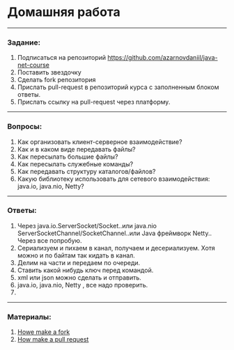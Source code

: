 # Домашняя работа

---

### Задание:

1. Подписаться на репозиторий https://github.com/azarnovdaniil/java-net-course
2. Поставить звездочку 
3. Сделать fork репозитория
4. Прислать pull-request в репозиторий курса с заполненным блоком ответы.
5. Прислать ссылку на pull-request через платформу.

---

### Вопросы:

1. Как организовать клиент-серверное взаимодействие?
2. Как и в каком виде передавать файлы?
3. Как пересылать большие файлы?
4. Как пересылать служебные команды?
5. Как передавать структуру каталогов/файлов?
6. Какую библиотеку использовать для сетевого взаимодействия: java.io, java.nio, Netty?

---

### Ответы:

1. Через java.io.ServerSocket/Socket..или java.nio ServerSocketChannel/SocketChannel..или Java фреймворк Netty.. Через все попробую.
2. Сериализуем и пихаем в канал, получаем и десериализуем. Хотя можно и по байтам так кидать в канал.
3. Делим на части и передаем по очереди.
4. Ставить какой нибудь ключ перед командой.
5. xml или json можно сделать и отправить.
6. java.io, java.nio, Netty , все надо проверить.
7.

---

### Материалы:

1. [Howe make a fork](https://docs.github.com/en/github/getting-started-with-github/fork-a-repo)
2. [How make a pull request](https://docs.github.com/en/github/collaborating-with-issues-and-pull-requests/creating-a-pull-request)
